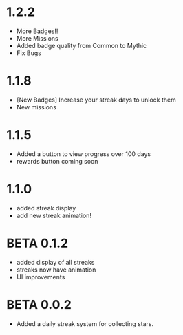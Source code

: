 # 1.2.2
- More Badges!!
- More Missions
- Added badge quality from Common to Mythic
- Fix Bugs

# 1.1.8
- [New Badges] Increase your streak days to unlock them
- New missions

# 1.1.5
- Added a button to view progress over 100 days
- rewards button coming soon

# 1.1.0
- added streak display
- add new streak animation!

# BETA 0.1.2
- added display of all streaks
- streaks now have animation
- UI improvements

# BETA 0.0.2
- Added a daily streak system for collecting stars.



